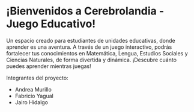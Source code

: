 # ¡Bienvenidos a Cerebrolandia - Juego Educativo!

Un espacio creado para estudiantes de unidades educativas, donde aprender es una aventura. A través de un juego interactivo, podrás fortalecer tus conocimientos en Matemática, Lengua, Estudios Sociales y Ciencias Naturales, de forma divertida y dinámica.
¡Descubre cuánto puedes aprender mientras juegas!

Integrantes del proyecto:
- Andrea Murillo
- Fabricio Yagual
- Jairo Hidalgo
